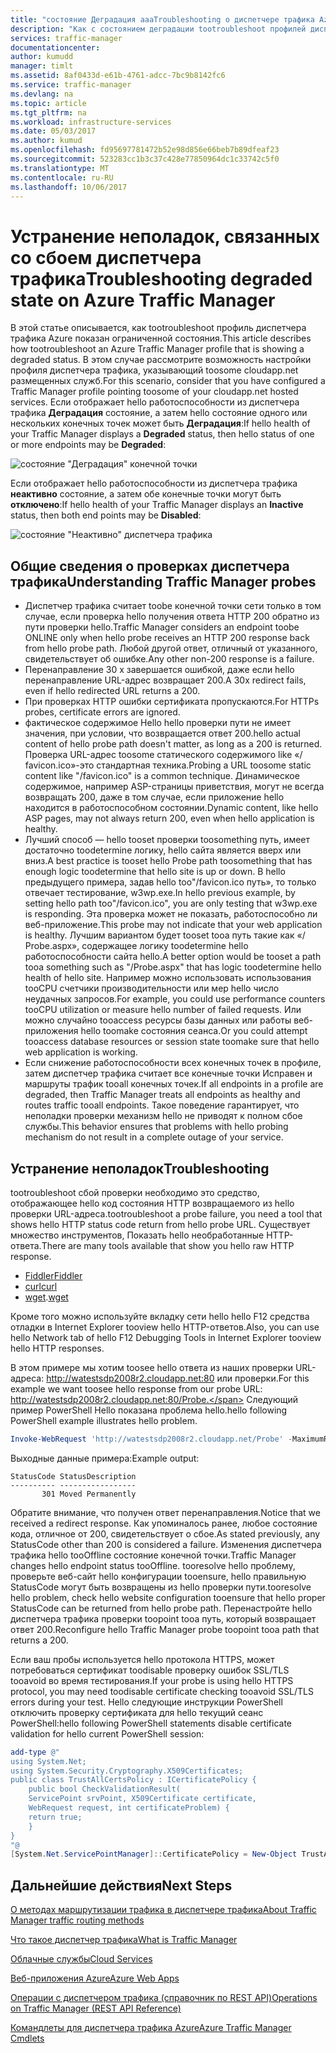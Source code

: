 ```yaml
---
title: "состояние Деградация aaaTroubleshooting о диспетчере трафика Azure"
description: "Как с состоянием деградации tootroubleshoot профилей диспетчера трафика, если он показан как."
services: traffic-manager
documentationcenter: 
author: kumudd
manager: timlt
ms.assetid: 8af0433d-e61b-4761-adcc-7bc9b8142fc6
ms.service: traffic-manager
ms.devlang: na
ms.topic: article
ms.tgt_pltfrm: na
ms.workload: infrastructure-services
ms.date: 05/03/2017
ms.author: kumud
ms.openlocfilehash: fd95697781472b52e98d856e66beb7b89dfeaf23
ms.sourcegitcommit: 523283cc1b3c37c428e77850964dc1c33742c5f0
ms.translationtype: MT
ms.contentlocale: ru-RU
ms.lasthandoff: 10/06/2017
---
```

# <a name="troubleshooting-degraded-state-on-azure-traffic-manager"></a><span data-ttu-id="ee346-103">Устранение неполадок, связанных со сбоем диспетчера трафика</span><span class="sxs-lookup"><span data-stu-id="ee346-103">Troubleshooting degraded state on Azure Traffic Manager</span></span>

<span data-ttu-id="ee346-104">В этой статье описывается, как tootroubleshoot профиль диспетчера трафика Azure показан ограниченной состояния.</span><span class="sxs-lookup"><span data-stu-id="ee346-104">This article describes how tootroubleshoot an Azure Traffic Manager profile that is showing a degraded status.</span></span> <span data-ttu-id="ee346-105">В этом случае рассмотрите возможность настройки профиля диспетчера трафика, указывающий toosome cloudapp.net размещенных служб.</span><span class="sxs-lookup"><span data-stu-id="ee346-105">For this scenario, consider that you have configured a Traffic Manager profile pointing toosome of your cloudapp.net hosted services.</span></span> <span data-ttu-id="ee346-106">Если отображает hello работоспособности из диспетчера трафика **Деградация** состояние, а затем hello состояние одного или нескольких конечных точек может быть **Деградация**:</span><span class="sxs-lookup"><span data-stu-id="ee346-106">If hello health of your Traffic Manager displays a **Degraded** status, then hello status of one or more endpoints may be **Degraded**:</span></span>

![состояние "Деградация" конечной точки](./media/traffic-manager-troubleshooting-degraded/traffic-manager-degradedifonedegraded.png)

<span data-ttu-id="ee346-108">Если отображает hello работоспособности из диспетчера трафика **неактивно** состояние, а затем обе конечные точки могут быть **отключено**:</span><span class="sxs-lookup"><span data-stu-id="ee346-108">If hello health of your Traffic Manager displays an **Inactive** status, then both end points may be **Disabled**:</span></span>

![состояние "Неактивно" диспетчера трафика](./media/traffic-manager-troubleshooting-degraded/traffic-manager-inactive.png)

## <a name="understanding-traffic-manager-probes"></a><span data-ttu-id="ee346-110">Общие сведения о проверках диспетчера трафика</span><span class="sxs-lookup"><span data-stu-id="ee346-110">Understanding Traffic Manager probes</span></span>

* <span data-ttu-id="ee346-111">Диспетчер трафика считает toobe конечной точки сети только в том случае, если проверка hello получения ответа HTTP 200 обратно из пути проверки hello.</span><span class="sxs-lookup"><span data-stu-id="ee346-111">Traffic Manager considers an endpoint toobe ONLINE only when hello probe receives an HTTP 200 response back from hello probe path.</span></span> <span data-ttu-id="ee346-112">Любой другой ответ, отличный от указанного, свидетельствует об ошибке.</span><span class="sxs-lookup"><span data-stu-id="ee346-112">Any other non-200 response is a failure.</span></span>
* <span data-ttu-id="ee346-113">Перенаправление 30 x завершается ошибкой, даже если hello перенаправление URL-адрес возвращает 200.</span><span class="sxs-lookup"><span data-stu-id="ee346-113">A 30x redirect fails, even if hello redirected URL returns a 200.</span></span>
* <span data-ttu-id="ee346-114">При проверках HTTP ошибки сертификата пропускаются.</span><span class="sxs-lookup"><span data-stu-id="ee346-114">For HTTPs probes, certificate errors are ignored.</span></span>
* <span data-ttu-id="ee346-115">фактическое содержимое Hello hello проверки пути не имеет значения, при условии, что возвращается ответ 200.</span><span class="sxs-lookup"><span data-stu-id="ee346-115">hello actual content of hello probe path doesn't matter, as long as a 200 is returned.</span></span> <span data-ttu-id="ee346-116">Проверка URL-адрес toosome статического содержимого like «/ favicon.ico»-это стандартная техника.</span><span class="sxs-lookup"><span data-stu-id="ee346-116">Probing a URL toosome static content like "/favicon.ico" is a common technique.</span></span> <span data-ttu-id="ee346-117">Динамическое содержимое, например ASP-страницы приветствия, могут не всегда возвращать 200, даже в том случае, если приложение hello находится в работоспособном состоянии.</span><span class="sxs-lookup"><span data-stu-id="ee346-117">Dynamic content, like hello ASP pages, may not always return 200, even when hello application is healthy.</span></span>
* <span data-ttu-id="ee346-118">Лучший способ — hello tooset проверки toosomething путь, имеет достаточно toodetermine логику, hello сайта является вверх или вниз.</span><span class="sxs-lookup"><span data-stu-id="ee346-118">A best practice is tooset hello Probe path toosomething that has enough logic toodetermine that hello site is up or down.</span></span> <span data-ttu-id="ee346-119">В hello предыдущего примера, задав hello too"/favicon.ico путь», то только отвечает тестирование, w3wp.exe.</span><span class="sxs-lookup"><span data-stu-id="ee346-119">In hello previous example, by setting hello path too"/favicon.ico", you are only testing that w3wp.exe is responding.</span></span> <span data-ttu-id="ee346-120">Эта проверка может не показать, работоспособно ли веб-приложение.</span><span class="sxs-lookup"><span data-stu-id="ee346-120">This probe may not indicate that your web application is healthy.</span></span> <span data-ttu-id="ee346-121">Лучшим вариантом будет tooset tooa путь такие как «/ Probe.aspx», содержащее логику toodetermine hello работоспособности сайта hello.</span><span class="sxs-lookup"><span data-stu-id="ee346-121">A better option would be tooset a path tooa something such as "/Probe.aspx" that has logic toodetermine hello health of hello site.</span></span> <span data-ttu-id="ee346-122">Например можно использовать использования tooCPU счетчики производительности или мер hello число неудачных запросов.</span><span class="sxs-lookup"><span data-stu-id="ee346-122">For example, you could use performance counters tooCPU utilization or measure hello number of failed requests.</span></span> <span data-ttu-id="ee346-123">Или можно случайно tooaccess ресурсы базы данных или работы веб-приложения hello toomake состояния сеанса.</span><span class="sxs-lookup"><span data-stu-id="ee346-123">Or you could attempt tooaccess database resources or session state toomake sure that hello web application is working.</span></span>
* <span data-ttu-id="ee346-124">Если снижение работоспособности всех конечных точек в профиле, затем диспетчер трафика считает все конечные точки Исправен и маршруты трафик tooall конечных точек.</span><span class="sxs-lookup"><span data-stu-id="ee346-124">If all endpoints in a profile are degraded, then Traffic Manager treats all endpoints as healthy and routes traffic tooall endpoints.</span></span> <span data-ttu-id="ee346-125">Такое поведение гарантирует, что неполадки проверки механизм hello не приводят к полном сбое службы.</span><span class="sxs-lookup"><span data-stu-id="ee346-125">This behavior ensures that problems with hello probing mechanism do not result in a complete outage of your service.</span></span>

## <a name="troubleshooting"></a><span data-ttu-id="ee346-126">Устранение неполадок</span><span class="sxs-lookup"><span data-stu-id="ee346-126">Troubleshooting</span></span>

<span data-ttu-id="ee346-127">tootroubleshoot сбой проверки необходимо это средство, отображающее hello код состояния HTTP возвращаемого из hello проверки URL-адреса.</span><span class="sxs-lookup"><span data-stu-id="ee346-127">tootroubleshoot a probe failure, you need a tool that shows hello HTTP status code return from hello probe URL.</span></span> <span data-ttu-id="ee346-128">Существует множество инструментов, Показать hello необработанные HTTP-ответа.</span><span class="sxs-lookup"><span data-stu-id="ee346-128">There are many tools available that show you hello raw HTTP response.</span></span>

* [<span data-ttu-id="ee346-129">Fiddler</span><span class="sxs-lookup"><span data-stu-id="ee346-129">Fiddler</span></span>](http://www.telerik.com/fiddler)
* [<span data-ttu-id="ee346-130">curl</span><span class="sxs-lookup"><span data-stu-id="ee346-130">curl</span></span>](https://curl.haxx.se/)
* <span data-ttu-id="ee346-131">[wget](http://gnuwin32.sourceforge.net/packages/wget.htm).</span><span class="sxs-lookup"><span data-stu-id="ee346-131">[wget](http://gnuwin32.sourceforge.net/packages/wget.htm)</span></span>

<span data-ttu-id="ee346-132">Кроме того можно используйте вкладку сети hello hello F12 средства отладки в Internet Explorer tooview hello HTTP-ответов.</span><span class="sxs-lookup"><span data-stu-id="ee346-132">Also, you can use hello Network tab of hello F12 Debugging Tools in Internet Explorer tooview hello HTTP responses.</span></span>

<span data-ttu-id="ee346-133">В этом примере мы хотим toosee hello ответа из наших проверки URL-адреса: http://watestsdp2008r2.cloudapp.net:80 или проверки.</span><span class="sxs-lookup"><span data-stu-id="ee346-133">For this example we want toosee hello response from our probe URL: http://watestsdp2008r2.cloudapp.net:80/Probe.</span></span> <span data-ttu-id="ee346-134">Следующий пример PowerShell Hello показана проблема hello.</span><span class="sxs-lookup"><span data-stu-id="ee346-134">hello following PowerShell example illustrates hello problem.</span></span>

```powershell
Invoke-WebRequest 'http://watestsdp2008r2.cloudapp.net/Probe' -MaximumRedirection 0 -ErrorAction SilentlyContinue | Select-Object StatusCode,StatusDescription
```

<span data-ttu-id="ee346-135">Выходные данные примера:</span><span class="sxs-lookup"><span data-stu-id="ee346-135">Example output:</span></span>

    StatusCode StatusDescription
    ---------- -----------------
           301 Moved Permanently

<span data-ttu-id="ee346-136">Обратите внимание, что получен ответ перенаправления.</span><span class="sxs-lookup"><span data-stu-id="ee346-136">Notice that we received a redirect response.</span></span> <span data-ttu-id="ee346-137">Как упоминалось ранее, любое состояние кода, отличное от 200, свидетельствует о сбое.</span><span class="sxs-lookup"><span data-stu-id="ee346-137">As stated previously, any StatusCode other than 200 is considered a failure.</span></span> <span data-ttu-id="ee346-138">Изменения диспетчера трафика hello tooOffline состояние конечной точки.</span><span class="sxs-lookup"><span data-stu-id="ee346-138">Traffic Manager changes hello endpoint status tooOffline.</span></span> <span data-ttu-id="ee346-139">tooresolve hello проблему, проверьте веб-сайт hello конфигурации tooensure, hello правильную StatusCode могут быть возвращены из hello проверки пути.</span><span class="sxs-lookup"><span data-stu-id="ee346-139">tooresolve hello problem, check hello website configuration tooensure that hello proper StatusCode can be returned from hello probe path.</span></span> <span data-ttu-id="ee346-140">Перенастройте hello диспетчера трафика проверки toopoint tooa путь, который возвращает ответ 200.</span><span class="sxs-lookup"><span data-stu-id="ee346-140">Reconfigure hello Traffic Manager probe toopoint tooa path that returns a 200.</span></span>

<span data-ttu-id="ee346-141">Если ваш пробы используется hello протокола HTTPS, может потребоваться сертификат toodisable проверку ошибок SSL/TLS tooavoid во время тестирования.</span><span class="sxs-lookup"><span data-stu-id="ee346-141">If your probe is using hello HTTPS protocol, you may need toodisable certificate checking tooavoid SSL/TLS errors during your test.</span></span> <span data-ttu-id="ee346-142">Hello следующие инструкции PowerShell отключить проверку сертификата для hello текущий сеанс PowerShell:</span><span class="sxs-lookup"><span data-stu-id="ee346-142">hello following PowerShell statements disable certificate validation for hello current PowerShell session:</span></span>

```powershell
add-type @"
using System.Net;
using System.Security.Cryptography.X509Certificates;
public class TrustAllCertsPolicy : ICertificatePolicy {
    public bool CheckValidationResult(
    ServicePoint srvPoint, X509Certificate certificate,
    WebRequest request, int certificateProblem) {
    return true;
    }
}
"@
[System.Net.ServicePointManager]::CertificatePolicy = New-Object TrustAllCertsPolicy
```

## <a name="next-steps"></a><span data-ttu-id="ee346-143">Дальнейшие действия</span><span class="sxs-lookup"><span data-stu-id="ee346-143">Next Steps</span></span>

[<span data-ttu-id="ee346-144">О методах маршрутизации трафика в диспетчере трафика</span><span class="sxs-lookup"><span data-stu-id="ee346-144">About Traffic Manager traffic routing methods</span></span>](traffic-manager-routing-methods.md)

[<span data-ttu-id="ee346-145">Что такое диспетчер трафика</span><span class="sxs-lookup"><span data-stu-id="ee346-145">What is Traffic Manager</span></span>](traffic-manager-overview.md)

[<span data-ttu-id="ee346-146">Облачные службы</span><span class="sxs-lookup"><span data-stu-id="ee346-146">Cloud Services</span></span>](http://go.microsoft.com/fwlink/?LinkId=314074)

[<span data-ttu-id="ee346-147">Веб-приложения Azure</span><span class="sxs-lookup"><span data-stu-id="ee346-147">Azure Web Apps</span></span>](https://azure.microsoft.com/documentation/services/app-service/web/)

[<span data-ttu-id="ee346-148">Операции с диспетчером трафика (справочник по REST API)</span><span class="sxs-lookup"><span data-stu-id="ee346-148">Operations on Traffic Manager (REST API Reference)</span></span>](http://go.microsoft.com/fwlink/?LinkId=313584)

<span data-ttu-id="ee346-149">[Командлеты для диспетчера трафика Azure][1]</span><span class="sxs-lookup"><span data-stu-id="ee346-149">[Azure Traffic Manager Cmdlets][1]</span></span>

[1]: https://msdn.microsoft.com/library/mt125941(v=azure.200).aspx
